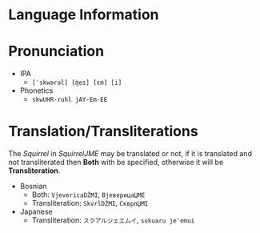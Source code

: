 # Language Information

# Pronunciation

 * IPA
   * `[ˈskwərəl] [ʤeɪ] [ɛm] [i]`
 * Phonetics
   * `skwUHR-ruhl jAY-Em-EE`

# Translation/Transliterations

The _Squirrel_ in _SquirrelJME_ may be translated or not, if it is translated
and not transliterated then **Both** with be specified, otherwise it will
be **Transliteration**.

 * Bosnian
   * Both: `VjevericaDŽMI`, `ВјеверицаЏМЕ`
   * Transliteration: `SkvrlDŽMI`, `СкврлЏМI`
 * Japanese
   * Transliteration: `スクアルジェエムイ`, `sukuaru je'emui`
